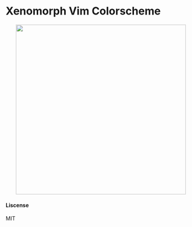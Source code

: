 # Xenomorph Vim Colorscheme
<p align="center">
    <img src="https://github.com/thetomcraig/Xenomorph/blob/master/screenshots/vim_colors.png" width="450" align="middle">
</p>

#### Liscense
MIT
